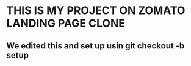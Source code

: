 # THIS IS MY PROJECT ON ZOMATO LANDING PAGE CLONE

## We edited this and set up usin git checkout -b setup

